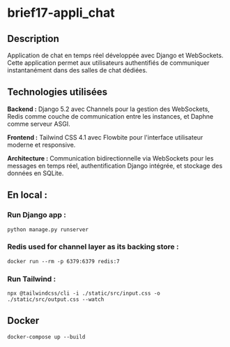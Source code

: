 # brief17-appli_chat

## Description

Application de chat en temps réel développée avec Django et WebSockets. Cette application permet aux utilisateurs authentifiés de communiquer instantanément dans des salles de chat dédiées.

## Technologies utilisées

**Backend :** Django 5.2 avec Channels pour la gestion des WebSockets, Redis comme couche de communication entre les instances, et Daphne comme serveur ASGI.

**Frontend :** Tailwind CSS 4.1 avec Flowbite pour l'interface utilisateur moderne et responsive.

**Architecture :** Communication bidirectionnelle via WebSockets pour les messages en temps réel, authentification Django intégrée, et stockage des données en SQLite.

## En local :

### Run Django app : 
```
python manage.py runserver
```

### Redis used for channel layer as its backing store :
```
docker run --rm -p 6379:6379 redis:7
```

### Run Tailwind : 
```
npx @tailwindcss/cli -i ./static/src/input.css -o ./static/src/output.css --watch
```

## Docker
```
docker-compose up --build
```
